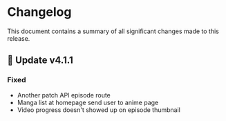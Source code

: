 # Changelog

This document contains a summary of all significant changes made to this release.

## 🎉 Update v4.1.1

### Fixed

- Another patch API episode route
- Manga list at homepage send user to anime page
- Video progress doesn't showed up on episode thumbnail

